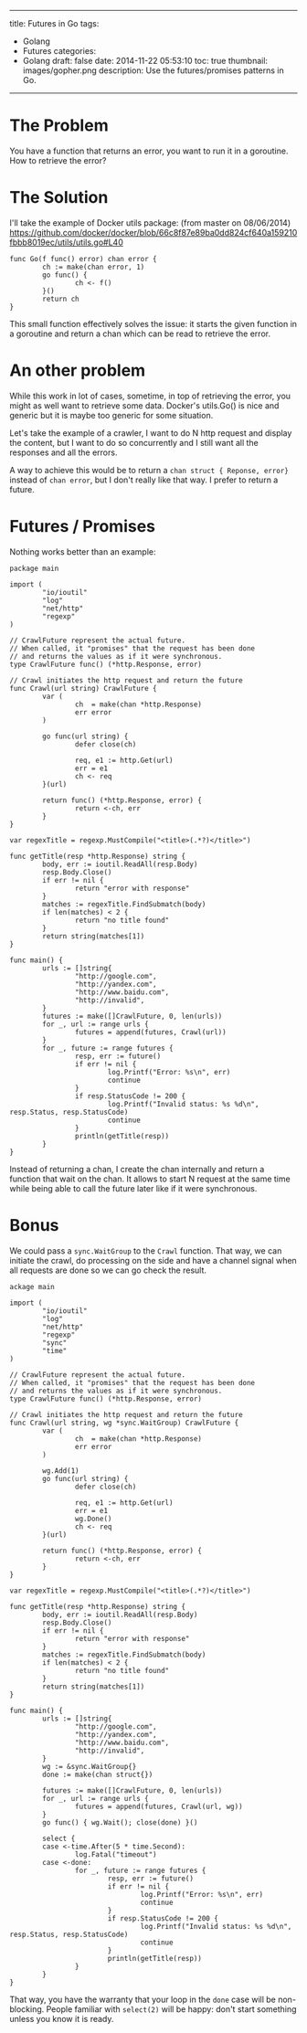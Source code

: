 
---
title: Futures in Go
tags:
  - Golang
  - Futures
categories:
  - Golang
draft: false
date: 2014-11-22 05:53:10
toc: true
thumbnail: images/gopher.png
description: Use the futures/promises patterns in Go.
---

# The Problem

You have a function that returns an error, you want to run it in a goroutine. How to retrieve the error?

# The Solution

I'll take the example of Docker utils package: (from master on 08/06/2014)
https://github.com/docker/docker/blob/66c8f87e89ba0dd824cf640a159210fbbb8019ec/utils/utils.go#L40

```golang[<8;34;19m
func Go(f func() error) chan error {
        ch := make(chan error, 1)
        go func() {
                ch <- f()
        }()
        return ch
}
```


This small function effectively solves the issue: it starts the given function in a goroutine and return a chan which can be read to retrieve the error.

# An other problem

While this work in lot of cases, sometime, in top of retrieving the error, you might as well want to retrieve some data.
Docker's utils.Go() is nice and generic but it is maybe too generic for some situation.

Let's take the example of a crawler, I want to do N http request and display the content, but I want to do so concurrently and I still want all the responses and all the errors.

A way to achieve this would be to return a `chan struct { Reponse, error}` instead of `chan error`, but I don't really like that way. I prefer to return a future.

# Futures / Promises

Nothing works better than an example:

```golang
package main

import (
        "io/ioutil"
        "log"
        "net/http"
        "regexp"
)

// CrawlFuture represent the actual future.
// When called, it "promises" that the request has been done
// and returns the values as if it were synchronous.
type CrawlFuture func() (*http.Response, error)

// Crawl initiates the http request and return the future
func Crawl(url string) CrawlFuture {
        var (
                ch  = make(chan *http.Response)
                err error
        )

        go func(url string) {
                defer close(ch)

                req, e1 := http.Get(url)
                err = e1
                ch <- req
        }(url)

        return func() (*http.Response, error) {
                return <-ch, err
        }
}

var regexTitle = regexp.MustCompile("<title>(.*?)</title>")

func getTitle(resp *http.Response) string {
        body, err := ioutil.ReadAll(resp.Body)
        resp.Body.Close()
        if err != nil {
                return "error with response"
        }
        matches := regexTitle.FindSubmatch(body)
        if len(matches) < 2 {
                return "no title found"
        }
        return string(matches[1])
}

func main() {
        urls := []string{
                "http://google.com",
                "http://yandex.com",
                "http://www.baidu.com",
                "http://invalid",
        }
        futures := make([]CrawlFuture, 0, len(urls))
        for _, url := range urls {
                futures = append(futures, Crawl(url))
        }
        for _, future := range futures {
                resp, err := future()
                if err != nil {
                        log.Printf("Error: %s\n", err)
                        continue
                }
                if resp.StatusCode != 200 {
                        log.Printf("Invalid status: %s %d\n", resp.Status, resp.StatusCode)
                        continue
                }
                println(getTitle(resp))
        }
}
```

Instead of returning a chan, I create the chan internally and return a function that wait on the chan. It allows to start N request at the same time while being able to call the future later like if it were synchronous.

# Bonus

We could pass a `sync.WaitGroup` to the `Crawl` function. That way, we can initiate the crawl, do processing on the side and have a channel signal when all requests are done so we can go check the result.

```golang
ackage main

import (
        "io/ioutil"
        "log"
        "net/http"
        "regexp"
        "sync"
        "time"
)

// CrawlFuture represent the actual future.
// When called, it "promises" that the request has been done
// and returns the values as if it were synchronous.
type CrawlFuture func() (*http.Response, error)

// Crawl initiates the http request and return the future
func Crawl(url string, wg *sync.WaitGroup) CrawlFuture {
        var (
                ch  = make(chan *http.Response)
                err error
        )

        wg.Add(1)
        go func(url string) {
                defer close(ch)

                req, e1 := http.Get(url)
                err = e1
                wg.Done()
                ch <- req
        }(url)

        return func() (*http.Response, error) {
                return <-ch, err
        }
}

var regexTitle = regexp.MustCompile("<title>(.*?)</title>")

func getTitle(resp *http.Response) string {
        body, err := ioutil.ReadAll(resp.Body)
        resp.Body.Close()
        if err != nil {
                return "error with response"
        }
        matches := regexTitle.FindSubmatch(body)
        if len(matches) < 2 {
                return "no title found"
        }
        return string(matches[1])
}

func main() {
        urls := []string{
                "http://google.com",
                "http://yandex.com",
                "http://www.baidu.com",
                "http://invalid",
        }
        wg := &sync.WaitGroup{}
        done := make(chan struct{})

        futures := make([]CrawlFuture, 0, len(urls))
        for _, url := range urls {
                futures = append(futures, Crawl(url, wg))
        }
        go func() { wg.Wait(); close(done) }()

        select {
        case <-time.After(5 * time.Second):
                log.Fatal("timeout")
        case <-done:
                for _, future := range futures {
                        resp, err := future()
                        if err != nil {
                                log.Printf("Error: %s\n", err)
                                continue
                        }
                        if resp.StatusCode != 200 {
                                log.Printf("Invalid status: %s %d\n", resp.Status, resp.StatusCode)
                                continue
                        }
                        println(getTitle(resp))
                }
        }
}
```

That way, you have the warranty that your loop in the `done` case will be non-blocking. People familiar with `select(2)` will be happy: don't start something unless you know it is ready.
